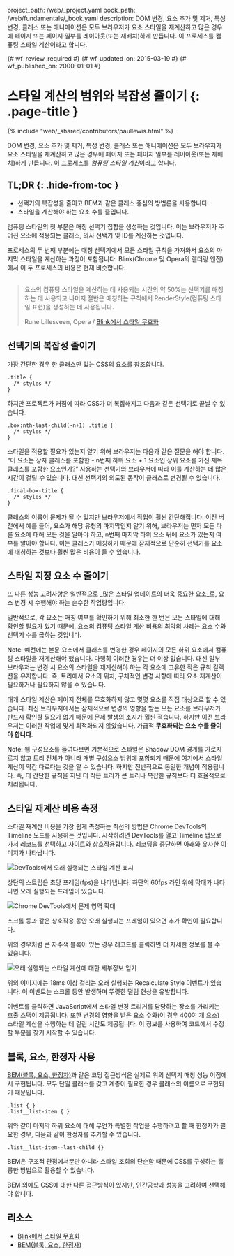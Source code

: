 project_path: /web/_project.yaml
book_path: /web/fundamentals/_book.yaml
description: DOM 변경, 요소 추가 및 제거, 특성 변경, 클래스 또는 애니메이션은 모두 브라우저가 요소 스타일을 재계산하고 많은 경우에 페이지 또는 페이지 일부를 레이아웃(또는 재배치)하게 만듭니다. 이 프로세스를 컴퓨팅 스타일 계산이라고 합니다.

{# wf_review_required #}
{# wf_updated_on: 2015-03-19 #}
{# wf_published_on: 2000-01-01 #}

# 스타일 계산의 범위와 복잡성 줄이기 {: .page-title }

{% include "web/_shared/contributors/paullewis.html" %}


DOM 변경, 요소 추가 및 제거, 특성 변경, 클래스 또는 애니메이션은 모두 브라우저가 요소 스타일을 재계산하고 많은 경우에 페이지 또는 페이지 일부를 레이아웃(또는 재배치)하게 만듭니다. 이 프로세스를 <em>컴퓨팅 스타일 계산</em>이라고 합니다.

## TL;DR {: .hide-from-toc }
- 선택기의 복잡성을 줄이고 BEM과 같은 클래스 중심의 방법론을 사용합니다.
- 스타일을 계산해야 하는 요소 수를 줄입니다.


컴퓨팅 스타일의 첫 부분은 매칭 선택기 집합을 생성하는 것입니다. 이는 브라우저가 주어진 요소에 적용되는 클래스, 의사 선택기 및 ID를 계산하는 것입니다.

프로세스의 두 번째 부분에는 매칭 선택기에서 모든 스타일 규칙을 가져와서 요소의 마지막 스타일을 계산하는 과정이 포함됩니다. Blink(Chrome 및 Opera의 렌더링 엔진)에서 이 두 프로세스의 비용은 현재 비슷합니다.

<div class="quote" style="margin-top: 30px;">
  <div class="container">
    <blockquote class="quote__content g-wide--push-1 g-wide--pull-1 g-medium--push-1">요소의 컴퓨팅 스타일을 계산하는 데 사용되는 시간의 약 50%는 선택기를 매칭하는 데 사용되고 나머지 절반은 매칭하는 규칙에서 RenderStyle(컴퓨팅 스타일 표현)을 생성하는 데 사용됩니다.
    <p>Rune Lillesveen, Opera / <a href="https://docs.google.com/document/d/1vEW86DaeVs4uQzNFI5R-_xS9TcS1Cs_EUsHRSgCHGu8/edit">Blink에서 스타일 무효화</a></p>
    </blockquote>
  </div>
</div>


## 선택기의 복잡성 줄이기

가장 간단한 경우 한 클래스만 있는 CSS의 요소를 참조합니다.


    .title {
      /* styles */
    }
    

하지만 프로젝트가 커짐에 따라 CSS가 더 복잡해지고 다음과 같은 선택기로 끝날 수 있습니다.


    .box:nth-last-child(-n+1) .title {
      /* styles */
    }
    

스타일을 적용할 필요가 있는지 알기 위해 브라우저는 다음과 같은 질문을 해야 합니다. “이 요소는 상자 클래스를 포함한 - n번째 하위 요소 + 1 요소인 상위 요소를 가진 제목 클래스를 포함한 요소인가?” 사용하는 선택기와 브라우저에 따라 이를 계산하는 데 많은 시간이 걸릴 _수_ 있습니다. 대신 선택기의 의도된 동작이 클래스로 변경될 수 있습니다.


    .final-box-title {
      /* styles */
    }
    

클래스의 이름이 문제가 될 수 있지만 브라우저에서 작업이 휠씬 간단해집니다. 이전 버전에서 예를 들어, 요소가 해당 유형의 마지막인지 알기 위해, 브라우저는 먼저 모든 다른 요소에 대해 모든 것을 알아야 하고, n번째 마지막 하위 요소 뒤에 요소가 있는지 여부를 알아야 합니다. 이는 클래스가 매칭하기 때문에 잠재적으로 단순히 선택기를 요소에 매칭하는 것보다 휠씬 많은 비용이 들 수 있습니다.

## 스타일 지정 요소 수 줄이기
또 다른  성능 고려사항은 일반적으로 _많은 스타일 업데이트의 더욱 중요한 요소_로, 요소 변경 시 수행해야 하는 순수한 작업량입니다.

일반적으로, 각 요소는 매칭 여부를 확인하기 위해 최소한 한 번은 모든 스타일에 대해 확인할 필요가 있기 때문에, 요소의 컴퓨팅 스타일 계산 비용의 최악의 사례는 요소 수와 선택기 수를 곱하는 것입니다.

Note: 예전에는 본문 요소에서 클래스를 변경한 경우 페이지의 모든 하위 요소에서 컴퓨팅 스타일을 재계산해야 했습니다. 다행히 이러한 경우는 더 이상 없습니다. 대신 일부 브라우저는 변경 시 요소의 스타일을 재계산해야 하는 각 요소에 고유한 작은 규칙 컬렉션을 유지합니다. 즉, 트리에서 요소의 위치, 구체적인 변경 사항에 따라 요소 재계산이 필요하거나 필요하지 않을 수 있습니다.

대개 스타일 계산은 페이지 전체를 무효화하지 않고 몇몇 요소를 직접 대상으로 할 수 있습니다. 최신 브라우저에서는 잠재적으로 변경의 영향을 받는 모든 요소를 브라우저가 반드시 확인할 필요가 없기 때문에 문제 발생의 소지가 훨씬 적습니다. 하지만 이전 브라우저는 이러한 작업에 맞게 최적화되지 않았습니다. 가급적 **무효화되는 요소 수를 줄여야 합니다**.

Note: 웹 구성요소를 들여다보면 기본적으로 스타일은 Shadow DOM 경계를 가로지르지 않고 트리 전체가 아니라 개별 구성요소 범위에 포함되기 때문에 여기에서 스타일 계산이 약간 다르다는 것을 알 수 있습니다. 하지만 전반적으로 동일한 개념이 적용됩니다. 즉, 더 간단한 규칙을 지닌 더 작은 트리가 큰 트리나 복잡한 규칙보다 더 효율적으로 처리됩니다.

## 스타일 재계산 비용 측정
스타일 재계산 비용을 가장 쉽게 측정하는 최선의 방법은 Chrome DevTools의 Timeline 모드를 사용하는 것입니다. 시작하려면 DevTools를 열고 Timeline 탭으로 가서 레코드를 선택하고 사이트와 상호작용합니다. 레코딩을 중단하면 아래와 유사한 이미지가 나타납니다.

<img src="images/reduce-the-scope-and-complexity-of-style-calculations/long-running-style.jpg"  alt="DevTools에서 오래 실행되는 스타일 계산 표시">

상단의 스트립은 초당 프레임(fps)을 나타냅니다. 하단의 60fps 라인 위에 막대가 나타나면 오래 실행되는 프레임이 있습니다.

<img src="images/reduce-the-scope-and-complexity-of-style-calculations/frame-selection.jpg"  alt="Chrome DevTools에서 문제 영역 확대">

스크롤 등과 같은 상호작용 동안 오래 실행되는 프레임이 있으면 추가 확인이 필요합니다.

위의 경우처럼 큰 자주색 블록이 있는 경우 레코드를 클릭하면 더 자세한 정보를 볼 수 있습니다.

<img src="images/reduce-the-scope-and-complexity-of-style-calculations/style-details.jpg"  alt="오래 실행되는 스타일 계산에 대한 세부정보 얻기">

위의 이미지에는 18ms 이상 걸리는 오래 실행되는 Recalculate Style 이벤트가 있습니다. 이 이벤트는 스크롤 동안 발생하며 뚜렷한 떨림 현상을 유발합니다.

이벤트를 클릭하면 JavaScript에서 스타일 변경 트리거를 담당하는 장소를 가리키는 호출 스택이 제공됩니다. 또한 변경의 영향을 받은 요소 수와(이 경우 400여 개 요소) 스타일 계산을 수행하는 데 걸린 시간도 제공됩니다. 이 정보를 사용하여 코드에서 수정할 부분을 찾기 시작할 수 있습니다.

## 블록, 요소, 한정자 사용
[BEM(블록, 요소, 한정자)](https://bem.info/)과 같은 코딩 접근방식은 실제로 위의 선택기 매칭 성능 이점에서 구현됩니다. 모두 단일 클래스를 갖고 계층이 필요한 경우 클래스의 이름으로 구현되기 때문입니다.


    .list { }
    .list__list-item { }
    

위와 같이 마지막 하위 요소에 대해 무언가 특별한 작업을 수행하려고 할 때 한정자가 필요한 경우, 다음과 같이 한정자를 추가할 수 있습니다.


    .list__list-item--last-child {}
    

BEM은 구조적 관점에서뿐만 아니라 스타일 조회의 단순함 때문에 CSS를 구성하는 훌륭한 방법으로 활용할 수 있습니다.

BEM 외에도 CSS에 대한 다른 접근방식이 있지만, 인간공학과 성능을 고려하여 선택해야 합니다.

## 리소스

* [Blink에서 스타일 무효화](https://docs.google.com/document/d/1vEW86DaeVs4uQzNFI5R-_xS9TcS1Cs_EUsHRSgCHGu8/edit)
* [BEM(블록, 요소, 한정자)](https://bem.info/)


